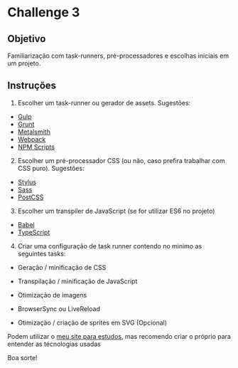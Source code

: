 
# Challenge 3

## Objetivo

Familiarização com task-runners, pré-processadores e escolhas iniciais em um projeto. 

## Instruções

1. Escolher um task-runner ou gerador de assets. Sugestões:
- [Gulp](https://gulpjs.com/)
- [Grunt](https://gruntjs.com/)
- [Metalsmith](http://www.metalsmith.io/)
- [Webpack](https://webpack.js.org/)
- [NPM Scripts](https://docs.npmjs.com/misc/scripts)

2. Escolher um pré-processador CSS (ou não, caso prefira trabalhar com CSS puro). Sugestões:
- [Stylus](http://stylus-lang.com/)
- [Sass](http://sass-lang.com/)
- [PostCSS](http://postcss.org/)

3. Escolher um transpiler de JavaScript (se for utilizar ES6 no projeto)
- [Babel](https://babeljs.io/)
- [TypeScript](https://www.typescriptlang.org/)

4. Criar uma configuração de task runner contendo no minimo as seguintes tasks:
- Geração / minificação de CSS
- Transpilação / minificação de JavaScript
- Otimização de imagens
- BrowserSync ou LiveReload

- Otimização / criação de sprites em SVG (Opcional)

Podem utilizar o [meu site para estudos](https://github.com/LFeh/lfeh.github.io), mas recomendo criar o próprio para entender as técnologias usadas

Boa sorte!
